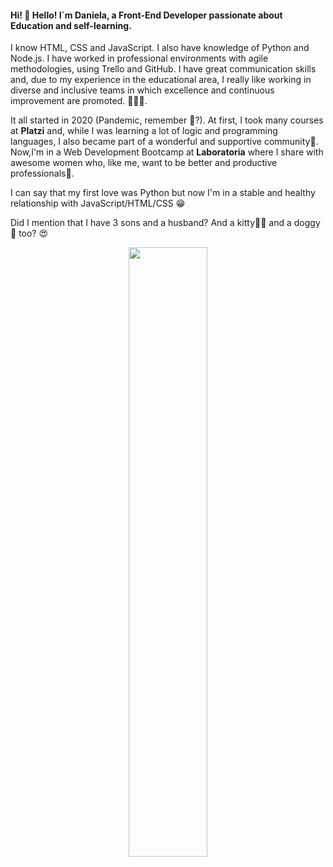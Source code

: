 

#### Hi! 👋 Hello! I´m Daniela, a Front-End Developer passionate about Education and self-learning. 

I know HTML, CSS and JavaScript. I also have knowledge of Python and Node.js. 
I have worked in professional environments with agile methodologies, using Trello and GitHub. 
I have great communication skills and, due to my experience in the educational area, I really like working in diverse and inclusive teams in which excellence and continuous improvement are promoted. 👩🏻‍💻.
 
 It all started in 2020 (Pandemic, remember 😬?). At first, I took many courses at **Platzi** and, while I was learning a lot of logic and programming languages, I also became part of a wonderful and supportive community💚. 
 Now,I'm in a Web Development Bootcamp at **Laboratoria** where I share with awesome women who, like me, want to be better and productive professionals💛.
 
 I can say that my first love was Python but now I'm in a stable and healthy relationship with JavaScript/HTML/CSS 😁
 
 Did I mention that I have 3 sons and a husband? And a kitty🐱‍👤 and a doggy🐶 too? 😍



<p style = 'text-align:center;'>
<img src= "https://user-images.githubusercontent.com/72564646/138130223-357f828d-caf0-4ab8-b966-803125289dcc.png" width = "50%">
</p>









